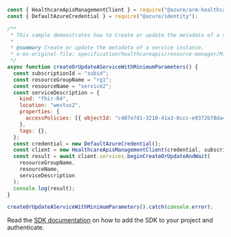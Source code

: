 ```javascript
const { HealthcareApisManagementClient } = require("@azure/arm-healthcareapis");
const { DefaultAzureCredential } = require("@azure/identity");

/**
 * This sample demonstrates how to Create or update the metadata of a service instance.
 *
 * @summary Create or update the metadata of a service instance.
 * x-ms-original-file: specification/healthcareapis/resource-manager/Microsoft.HealthcareApis/stable/2021-11-01/examples/legacy/ServiceCreateMinimum.json
 */
async function createOrUpdateAServiceWithMinimumParameters() {
  const subscriptionId = "subid";
  const resourceGroupName = "rg1";
  const resourceName = "service2";
  const serviceDescription = {
    kind: "fhir-R4",
    location: "westus2",
    properties: {
      accessPolicies: [{ objectId: "c487e7d1-3210-41a3-8ccc-e9372b78da47" }],
    },
    tags: {},
  };
  const credential = new DefaultAzureCredential();
  const client = new HealthcareApisManagementClient(credential, subscriptionId);
  const result = await client.services.beginCreateOrUpdateAndWait(
    resourceGroupName,
    resourceName,
    serviceDescription
  );
  console.log(result);
}

createOrUpdateAServiceWithMinimumParameters().catch(console.error);
```

Read the [SDK documentation](https://github.com/Azure/azure-sdk-for-js/blob/%40azure%2Farm-healthcareapis_2.1.0/sdk/healthcareapis/arm-healthcareapis/README.md) on how to add the SDK to your project and authenticate.
